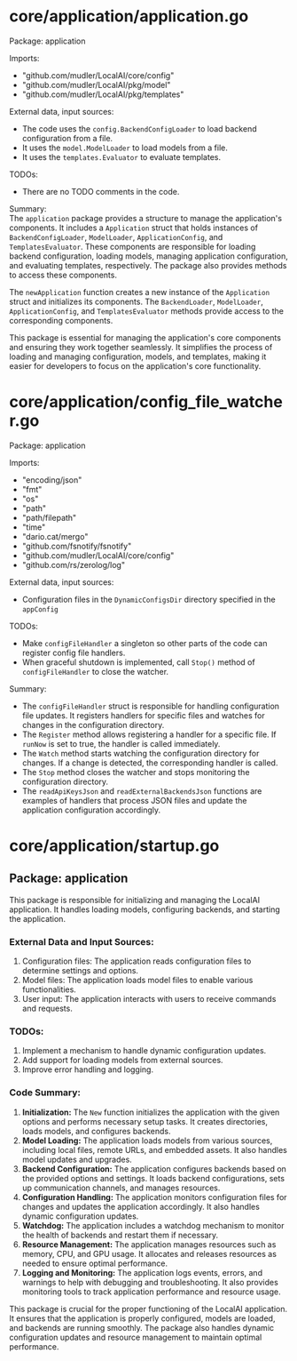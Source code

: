 # core/application/application.go  
Package: application  
  
Imports:  
- "github.com/mudler/LocalAI/core/config"  
- "github.com/mudler/LocalAI/pkg/model"  
- "github.com/mudler/LocalAI/pkg/templates"  
  
External data, input sources:  
- The code uses the `config.BackendConfigLoader` to load backend configuration from a file.  
- It uses the `model.ModelLoader` to load models from a file.  
- It uses the `templates.Evaluator` to evaluate templates.  
  
TODOs:  
- There are no TODO comments in the code.  
  
Summary:  
The `application` package provides a structure to manage the application's components. It includes a `Application` struct that holds instances of `BackendConfigLoader`, `ModelLoader`, `ApplicationConfig`, and `TemplatesEvaluator`. These components are responsible for loading backend configuration, loading models, managing application configuration, and evaluating templates, respectively. The package also provides methods to access these components.  
  
The `newApplication` function creates a new instance of the `Application` struct and initializes its components. The `BackendLoader`, `ModelLoader`, `ApplicationConfig`, and `TemplatesEvaluator` methods provide access to the corresponding components.  
  
This package is essential for managing the application's core components and ensuring they work together seamlessly. It simplifies the process of loading and managing configuration, models, and templates, making it easier for developers to focus on the application's core functionality.  
  
# core/application/config_file_watcher.go  
Package: application  
  
Imports:  
- "encoding/json"  
- "fmt"  
- "os"  
- "path"  
- "path/filepath"  
- "time"  
- "dario.cat/mergo"  
- "github.com/fsnotify/fsnotify"  
- "github.com/mudler/LocalAI/core/config"  
- "github.com/rs/zerolog/log"  
  
External data, input sources:  
- Configuration files in the `DynamicConfigsDir` directory specified in the `appConfig`  
  
TODOs:  
- Make `configFileHandler` a singleton so other parts of the code can register config file handlers.  
- When graceful shutdown is implemented, call `Stop()` method of `configFileHandler` to close the watcher.  
  
Summary:  
- The `configFileHandler` struct is responsible for handling configuration file updates. It registers handlers for specific files and watches for changes in the configuration directory.  
- The `Register` method allows registering a handler for a specific file. If `runNow` is set to true, the handler is called immediately.  
- The `Watch` method starts watching the configuration directory for changes. If a change is detected, the corresponding handler is called.  
- The `Stop` method closes the watcher and stops monitoring the configuration directory.  
- The `readApiKeysJson` and `readExternalBackendsJson` functions are examples of handlers that process JSON files and update the application configuration accordingly.  
  
# core/application/startup.go  
## Package: application  
  
This package is responsible for initializing and managing the LocalAI application. It handles loading models, configuring backends, and starting the application.  
  
### External Data and Input Sources:  
  
1. Configuration files: The application reads configuration files to determine settings and options.  
2. Model files: The application loads model files to enable various functionalities.  
3. User input: The application interacts with users to receive commands and requests.  
  
### TODOs:  
  
1. Implement a mechanism to handle dynamic configuration updates.  
2. Add support for loading models from external sources.  
3. Improve error handling and logging.  
  
### Code Summary:  
  
1. **Initialization:** The `New` function initializes the application with the given options and performs necessary setup tasks. It creates directories, loads models, and configures backends.  
2. **Model Loading:** The application loads models from various sources, including local files, remote URLs, and embedded assets. It also handles model updates and upgrades.  
3. **Backend Configuration:** The application configures backends based on the provided options and settings. It loads backend configurations, sets up communication channels, and manages resources.  
4. **Configuration Handling:** The application monitors configuration files for changes and updates the application accordingly. It also handles dynamic configuration updates.  
5. **Watchdog:** The application includes a watchdog mechanism to monitor the health of backends and restart them if necessary.  
6. **Resource Management:** The application manages resources such as memory, CPU, and GPU usage. It allocates and releases resources as needed to ensure optimal performance.  
7. **Logging and Monitoring:** The application logs events, errors, and warnings to help with debugging and troubleshooting. It also provides monitoring tools to track application performance and resource usage.  
  
This package is crucial for the proper functioning of the LocalAI application. It ensures that the application is properly configured, models are loaded, and backends are running smoothly. The package also handles dynamic configuration updates and resource management to maintain optimal performance.  
  
